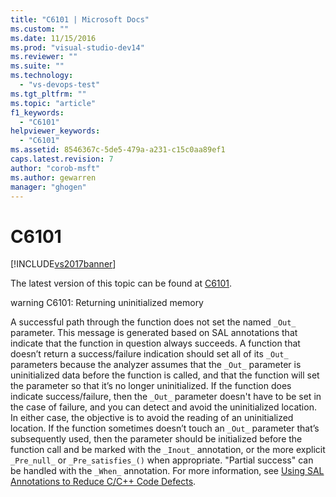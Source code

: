 ```yaml
---
title: "C6101 | Microsoft Docs"
ms.custom: ""
ms.date: 11/15/2016
ms.prod: "visual-studio-dev14"
ms.reviewer: ""
ms.suite: ""
ms.technology: 
  - "vs-devops-test"
ms.tgt_pltfrm: ""
ms.topic: "article"
f1_keywords: 
  - "C6101"
helpviewer_keywords: 
  - "C6101"
ms.assetid: 8546367c-5de5-479a-a231-c15c0aa89ef1
caps.latest.revision: 7
author: "corob-msft"
ms.author: gewarren
manager: "ghogen"
---
```

# C6101
[!INCLUDE[vs2017banner](../includes/vs2017banner.md)]

The latest version of this topic can be found at [C6101](https://docs.microsoft.com/visualstudio/code-quality/c6101).  
  
warning C6101: Returning uninitialized memory  
  
 A successful path through the function does not set the named `_Out_` parameter. This message is generated based on SAL annotations that indicate that the function in question always succeeds. A function that doesn’t return a success/failure indication should set all of its `_Out_` parameters because the analyzer assumes that the `_Out_` parameter is uninitialized data before the function is called, and that the function will set the parameter so that it’s no longer uninitialized. If the function does indicate success/failure, then the `_Out_` parameter doesn't have to be set in the case of failure, and you can detect and avoid the uninitialized location. In either case, the objective is to avoid the reading of an uninitialized location. If the function sometimes doesn’t touch an `_Out_` parameter that’s subsequently used, then the parameter should be initialized before the function call and be marked with the `_Inout_` annotation, or the more explicit `_Pre_null_` or `_Pre_satisfies_()` when appropriate. "Partial success" can be handled with the `_When_` annotation. For more information, see [Using SAL Annotations to Reduce C/C++ Code Defects](../code-quality/using-sal-annotations-to-reduce-c-cpp-code-defects.md).



